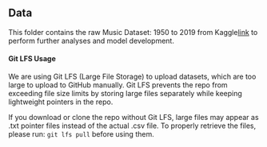 ## Data

This folder contains the raw Music Dataset: 1950 to 2019 from Kaggle[link](https://www.kaggle.com/datasets/saurabhshahane/music-dataset-1950-to-2019/data) to perform further analyses and model development.

#### Git LFS Usage
We are using Git LFS (Large File Storage) to upload datasets, which are too large to upload to GitHub manually. Git LFS prevents the repo from exceeding file size limits by storing large files separately while keeping lightweight pointers in the repo.

If you download or clone the repo without Git LFS, large files may appear as .txt pointer files instead of the actual .csv file. To properly retrieve the files, please run: `git lfs pull` before using them.